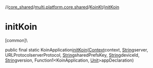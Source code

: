 //[core_shared](../../../index.md)/[multi.platform.core.shared](../index.md)/[KoinKt](index.md)/[initKoin](init-koin.md)

# initKoin

[common]\

public final static KoinApplication[initKoin](init-koin.md)([Context](../-context/index.md)context, [String](https://docs.oracle.com/javase/8/docs/api/java/lang/String.html)server, URLProtocolserverProtocol, [String](https://docs.oracle.com/javase/8/docs/api/java/lang/String.html)sharedPrefsKey, [String](https://docs.oracle.com/javase/8/docs/api/java/lang/String.html)deviceId, [String](https://docs.oracle.com/javase/8/docs/api/java/lang/String.html)version, Function1&lt;KoinApplication, [Unit](https://kotlinlang.org/api/latest/jvm/stdlib/kotlin/-unit/index.html)&gt;appDeclaration)
